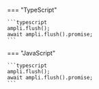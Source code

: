 === "TypeScript"

    ```typescript
    ampli.flush();
    await ampli.flush().promise;
    ```

=== "JavaScript"

    ```typescript
    ampli.flush();
    await ampli.flush().promise;
    ```
